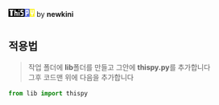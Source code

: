 ![캡처](logo.png) by <b>newkini</b><br>
#
## <b>적용법</b>
>작업 폴더에 <b>lib</b>폴더를 만들고 그안에 <b>thispy.py</b>를 추가합니다<br> 그후
코드맨 위에 다음을 추가합니다
```py
from lib import thispy
```